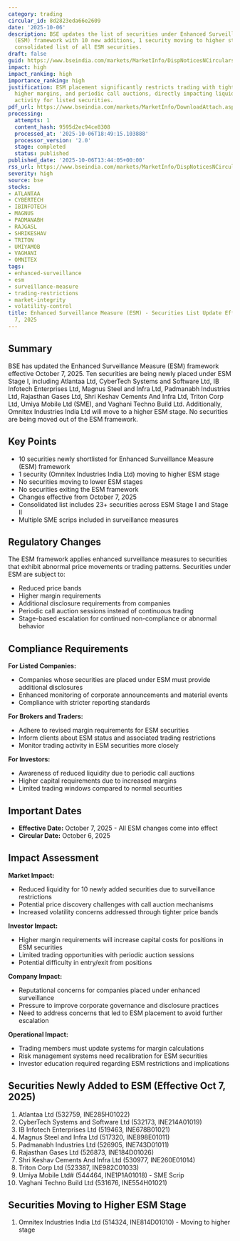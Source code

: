 ```yaml
---
category: trading
circular_id: 8d2823eda66e2609
date: '2025-10-06'
description: BSE updates the list of securities under Enhanced Surveillance Measure
  (ESM) framework with 10 new additions, 1 security moving to higher stage ESM, and
  consolidated list of all ESM securities.
draft: false
guid: https://www.bseindia.com/markets/MarketInfo/DispNoticesNCirculars.aspx?Noticeid={DFAD56CF-16FE-4DF1-B639-44576607375E}&noticeno=20251006-48&dt=10/06/2025&icount=48&totcount=69&flag=0
impact: high
impact_ranking: high
importance_ranking: high
justification: ESM placement significantly restricts trading with tighter price bands,
  higher margins, and periodic call auctions, directly impacting liquidity and trading
  activity for listed securities.
pdf_url: https://www.bseindia.com/markets/MarketInfo/DownloadAttach.aspx?id=20251006-48&attachedId=42453bc9-4524-436d-9c4a-806a27cd53f7
processing:
  attempts: 1
  content_hash: 9595d2ec94ce8308
  processed_at: '2025-10-06T18:49:15.103888'
  processor_version: '2.0'
  stage: completed
  status: published
published_date: '2025-10-06T13:44:05+00:00'
rss_url: https://www.bseindia.com/markets/MarketInfo/DispNoticesNCirculars.aspx?Noticeid={DFAD56CF-16FE-4DF1-B639-44576607375E}&noticeno=20251006-48&dt=10/06/2025&icount=48&totcount=69&flag=0
severity: high
source: bse
stocks:
- ATLANTAA
- CYBERTECH
- IBINFOTECH
- MAGNUS
- PADMANABH
- RAJGASL
- SHRIKESHAV
- TRITON
- UMIYAMOB
- VAGHANI
- OMNITEX
tags:
- enhanced-surveillance
- esm
- surveillance-measure
- trading-restrictions
- market-integrity
- volatility-control
title: Enhanced Surveillance Measure (ESM) - Securities List Update Effective October
  7, 2025
---
```


## Summary

BSE has updated the Enhanced Surveillance Measure (ESM) framework effective October 7, 2025. Ten securities are being newly placed under ESM Stage I, including Atlantaa Ltd, CyberTech Systems and Software Ltd, IB Infotech Enterprises Ltd, Magnus Steel and Infra Ltd, Padmanabh Industries Ltd, Rajasthan Gases Ltd, Shri Keshav Cements And Infra Ltd, Triton Corp Ltd, Umiya Mobile Ltd (SME), and Vaghani Techno Build Ltd. Additionally, Omnitex Industries India Ltd will move to a higher ESM stage. No securities are being moved out of the ESM framework.

## Key Points

- 10 securities newly shortlisted for Enhanced Surveillance Measure (ESM) framework
- 1 security (Omnitex Industries India Ltd) moving to higher ESM stage
- No securities moving to lower ESM stages
- No securities exiting the ESM framework
- Changes effective from October 7, 2025
- Consolidated list includes 23+ securities across ESM Stage I and Stage II
- Multiple SME scrips included in surveillance measures

## Regulatory Changes

The ESM framework applies enhanced surveillance measures to securities that exhibit abnormal price movements or trading patterns. Securities under ESM are subject to:

- Reduced price bands
- Higher margin requirements
- Additional disclosure requirements from companies
- Periodic call auction sessions instead of continuous trading
- Stage-based escalation for continued non-compliance or abnormal behavior

## Compliance Requirements

**For Listed Companies:**
- Companies whose securities are placed under ESM must provide additional disclosures
- Enhanced monitoring of corporate announcements and material events
- Compliance with stricter reporting standards

**For Brokers and Traders:**
- Adhere to revised margin requirements for ESM securities
- Inform clients about ESM status and associated trading restrictions
- Monitor trading activity in ESM securities more closely

**For Investors:**
- Awareness of reduced liquidity due to periodic call auctions
- Higher capital requirements due to increased margins
- Limited trading windows compared to normal securities

## Important Dates

- **Effective Date:** October 7, 2025 - All ESM changes come into effect
- **Circular Date:** October 6, 2025

## Impact Assessment

**Market Impact:**
- Reduced liquidity for 10 newly added securities due to surveillance restrictions
- Potential price discovery challenges with call auction mechanisms
- Increased volatility concerns addressed through tighter price bands

**Investor Impact:**
- Higher margin requirements will increase capital costs for positions in ESM securities
- Limited trading opportunities with periodic auction sessions
- Potential difficulty in entry/exit from positions

**Company Impact:**
- Reputational concerns for companies placed under enhanced surveillance
- Pressure to improve corporate governance and disclosure practices
- Need to address concerns that led to ESM placement to avoid further escalation

**Operational Impact:**
- Trading members must update systems for margin calculations
- Risk management systems need recalibration for ESM securities
- Investor education required regarding ESM restrictions and implications

## Securities Newly Added to ESM (Effective Oct 7, 2025)

1. Atlantaa Ltd (532759, INE285H01022)
2. CyberTech Systems and Software Ltd (532173, INE214A01019)
3. IB Infotech Enterprises Ltd (519463, INE678B01021)
4. Magnus Steel and Infra Ltd (517320, INE898E01011)
5. Padmanabh Industries Ltd (526905, INE743D01011)
6. Rajasthan Gases Ltd (526873, INE184D01026)
7. Shri Keshav Cements And Infra Ltd (530977, INE260E01014)
8. Triton Corp Ltd (523387, INE982C01033)
9. Umiya Mobile Ltd# (544464, INE1P1A01018) - SME Scrip
10. Vaghani Techno Build Ltd (531676, INE554H01021)

## Securities Moving to Higher ESM Stage

1. Omnitex Industries India Ltd (514324, INE814D01010) - Moving to higher stage
